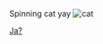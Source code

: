 Spinning cat yay
![cat](https://media.tenor.com/0EDznml5BDAAAAAj/cat-spinning.gif)

[Ja?](/FirstCode/owo.html)
